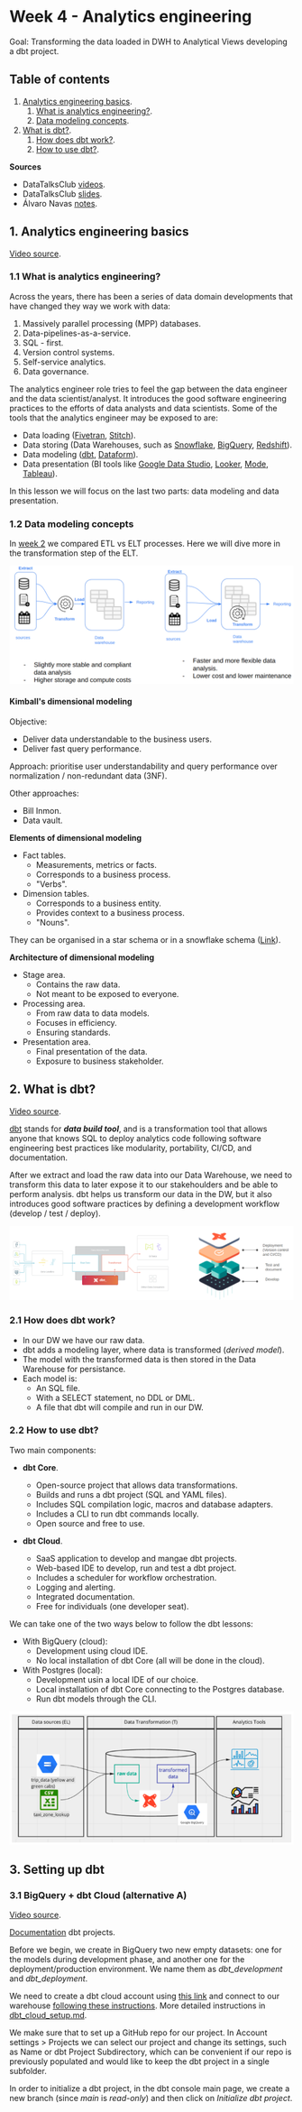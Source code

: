 # Week 4 - Analytics engineering

Goal: Transforming the data loaded in DWH to Analytical Views developing a dbt project.

## Table of contents

1. [Analytics engineering basics](#1-analytics-engineering-basics).
    1. [What is analytics engineering?](#11-what-is-analytics-engineering).
    2. [Data modeling concepts](#12-data-modeling-concepts).
2. [What is dbt?](#2-what-is-dbt).
    1. [How does dbt work?](#21-how-does-dbt-work).
    2. [How to use dbt?](#22-how-to-use-dbt).




**Sources**
* DataTalksClub [videos](https://www.youtube.com/watch?v=uF76d5EmdtU&list=PL3MmuxUbc_hJed7dXYoJw8DoCuVHhGEQb).
* DataTalksClub [slides](https://docs.google.com/presentation/d/1xSll_jv0T8JF4rYZvLHfkJXYqUjPtThA/edit?usp=sharing&ouid=114544032874539580154&rtpof=true&sd=true).
* Álvaro Navas [notes](https://github.com/ziritrion/dataeng-zoomcamp/blob/main/notes/4_analytics.md).


## 1. Analytics engineering basics

[Video source](https://www.youtube.com/watch?v=uF76d5EmdtU&list=PL3MmuxUbc_hJed7dXYoJw8DoCuVHhGEQb).

### 1.1 What is analytics engineering?

Across the years, there has been a series of data domain developments that have changed they way we work with data:
1. Massively parallel processing (MPP) databases.
2. Data-pipelines-as-a-service.
3. SQL - first.
4. Version control systems.
5. Self-service analytics.
6. Data governance.


The analytics engineer role tries to feel the gap between the data engineer and the data scientist/analyst. It introduces the good software engineering practices to the efforts of data analysts and data scientists. Some of the tools that the analytics engineer may be exposed to are:
* Data loading ([Fivetran](https://www.fivetran.com/), [Stitch](https://www.stitchdata.com/)).
* Data storing (Data Warehouses, such as [Snowflake](https://www.snowflake.com/en/), [BigQuery](https://cloud.google.com/bigquery), [Redshift](https://aws.amazon.com/redshift/)).
* Data modeling ([dbt](https://www.getdbt.com/), [Dataform](https://dataform.co/)).
* Data presentation (BI tools like [Google Data Studio](https://datastudio.withgoogle.com/), [Looker](https://www.looker.com/), [Mode](https://mode.com/), [Tableau](https://www.tableau.com/)).


In this lesson we will focus on the last two parts: data modeling and data presentation.


### 1.2 Data modeling concepts

In [week 2](../week2_workflow_orchestration/prefect/README.md#etl-vs-elt) we compared ETL vs ELT processes. Here we will dive more in the transformation step of the ELT.

![etl vs elt](../images/etl_vs_elt.png)



#### Kimball's dimensional modeling

Objective:
* Deliver data understandable to the business users.
* Deliver fast query performance.

Approach: prioritise user understandability and query performance over normalization / non-redundant data (3NF).  

Other approaches:
* Bill Inmon.
* Data vault.


**Elements of dimensional modeling**  
* Fact tables.
    * Measurements, metrics or facts.
    * Corresponds to a business process.
    * "Verbs".
* Dimension tables.
    * Corresponds to a business entity.
    * Provides context to a business process.
    * "Nouns".

They can be organised in a star schema or in a snowflake schema ([Link](https://www.geeksforgeeks.org/difference-between-star-schema-and-snowflake-schema/)).


**Architecture of dimensional modeling**
* Stage area.
    * Contains the raw data.
    * Not meant to be exposed to everyone.
* Processing area.
    * From raw data to data models.
    * Focuses in efficiency.
    * Ensuring standards.
* Presentation area.
    * Final presentation of the data.
    * Exposure to business stakeholder.



## 2. What is dbt?

[Video source](https://www.youtube.com/watch?v=4eCouvVOJUw&list=PL3MmuxUbc_hJed7dXYoJw8DoCuVHhGEQb).

[dbt](https://www.getdbt.com/) stands for ***data build tool***, and is a transformation tool that allows anyone that knows SQL to deploy analytics code following software engineering best practices like modularity, portability, CI/CD, and documentation.

After we extract and load the raw data into our Data Warehouse, we need to transform this data to later expose it to our stakehoulders and be able to perform analysis. dbt helps us transform our data in the DW, but it also introduces good software practices by defining a development workflow (develop / test / deploy).

![dbt intro](../images/dbt_intro.png)


### 2.1 How does dbt work?

* In our DW we have our raw data.
* dbt adds a modeling layer, where data is transformed (_derived model_).
* The model with the transformed data is then stored in the Data Warehouse for persistance.
* Each model is:
    * An SQL file.
    * With a SELECT statement, no DDL or DML.
    * A file that dbt will compile and run in our DW.


### 2.2 How to use dbt?

Two main components:
* **dbt Core**.
    * Open-source project that allows data transformations.
    * Builds and runs a dbt project (SQL and YAML files).
    * Includes SQL compilation logic, macros and database adapters.
    * Includes a CLI to run dbt commands locally.
    * Open source and free to use.

* **dbt Cloud**.
    * SaaS application to develop and mangae dbt projects.
    * Web-based IDE to develop, run and test a dbt project.
    * Includes a scheduler for workflow orchestration.
    * Logging and alerting.
    * Integrated documentation.
    * Free for individuals (one developer seat).


We can take one of the two ways below to follow the dbt lessons:
* With BigQuery (cloud):
    * Development using cloud IDE.
    * No local installation of dbt Core (all will be done in the cloud).
* With Postgres (local):
    * Development usin a local IDE of our choice.
    * Local installation of dbt Core connecting to the Postgres database.
    * Run dbt models through the CLI.

![dbt project schema](../images/dbt_project_schema.png)



## 3. Setting up dbt

### 3.1 BigQuery + dbt Cloud (alternative A)

[Video source](https://www.youtube.com/watch?v=iMxh6s_wL4Q&list=PL3MmuxUbc_hJed7dXYoJw8DoCuVHhGEQb).

[Documentation](https://docs.getdbt.com/docs/build/projects) dbt projects.

Before we begin, we create in BigQuery two new empty datasets: one for the models during development phase, and another one for the deployment/production environment. We name them as _dbt_development_ and _dbt_deployment_.

We need to create a dbt cloud account using [this link](https://www.getdbt.com/signup/) and connect to our
warehouse [following these instructions](https://docs.getdbt.com/docs/collaborate/manage-access/set-up-bigquery-oauth). More detailed instructions in [dbt_cloud_setup.md](https://github.com/DataTalksClub/data-engineering-zoomcamp/blob/main/week_4_analytics_engineering/dbt_cloud_setup.md).

We make sure that to set up a GitHub repo for our project. In Account settings > Projects we can select our project and change its settings, such as Name or dbt Project Subdirectory, which can be convenient if our repo is previously populated and would like to keep the dbt project in a single subfolder.

In order to initialize a dbt project, in the dbt console main page, we create a new branch (since _main_ is _read-only_) and then click on _Initialize dbt project_.